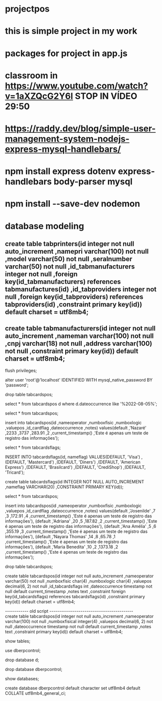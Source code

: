 # projectpos
# this is simple project in my work

# packages for project in app.js
# classroom in https://www.youtube.com/watch?v=1aXZQcG2Y6I      STOP IN VÍDEO 29:50
# https://raddy.dev/blog/simple-user-management-system-nodejs-express-mysql-handlebars/
# npm install express dotenv express-handlebars body-parser mysql
# npm install --save-dev nodemon

# database modeling
create table tabprinters(id integer not null auto_increment
						,namepri varchar(100) not null
                        ,model varchar(50) not null
                        ,seralnumber varchar(50) not null
                        ,id_tabmanufacturers integer not null
                        ,foreign key(id_tabmanufacturers) references tabmanufactures(id)
                        ,id_tabproviders integer not null
                        ,foreign key(id_tabproviders) references tabproviders(id)
						,constraint primary key(id)) default charset = utf8mb4;
-------------------------------------------------                        
create table tabmanufacturers(id integer not null auto_increment
							 ,nameman varchar(100) not null
							 ,cnpj varchar(18) not null
							 ,address varchar(100) not null
							 ,constraint primary key(id)) default charset = utf8mb4;
------------------------------------------------------------------------------------------------------------------------
flush privileges;

alter user 'root'@'localhost' IDENTIFIED WITH mysql_native_password BY 'password';

drop table tabcardspos;

select * from tabcardspos d where d.dateoccurrence like '%2022-08-05%';

select * from tabcardspos;

insert into tabcardspos(id
                       ,nameoperator
                       ,numboxfisic
                       ,numboxlogic
                       ,valuepos
                       ,id_cardflag
                       ,dateoccurrence
                       ,notes) values(default
                                     ,'Nazaré'
                                     ,2233
                                     ,3737
                                     ,283.91
                                     ,2
                                     ,current_timestamp()
                                     ,'Este é apenas um teste de registro das informações');

select * from tabcardsflags; 

INSERT INTO tabcardsflags(id, nameflag) VALUES(DEFAULT, 'Visa')
                                        ,(DEFAULT, 'Mastercard')
                                        ,(DEFAULT, 'Diners')
                                        ,(DEFAULT, 'American Express')
                                        ,(DEFAULT, 'Brasilcard')
                                        ,(DEFAULT, 'CrediShop')
                                        ,(DEFAULT, 'Tricard');

create table tabcardsflags(id INTEGER NOT NULL AUTO_INCREMENT
					                ,nameflag VARCHAR(20)
                          ,CONSTRAINT PRIMARY KEY(id));

select * from tabcardspos;

insert into tabcardspos(id
                       ,nameoperator
                       ,numboxfisic
                       ,numboxlogic
                       ,valuepos
                       ,id_cardflag
                       ,dateoccurrence
                       ,notes) values(default
                                     ,'Josenilde'
                                     ,7
                                     ,3
                                     ,172.91
                                     ,4
                                     ,current_timestamp()
                                     ,'Este é apenas um teste de registro das informações'),
                                     (default
                                     ,'Adriana'
                                     ,20
                                     ,5
                                     ,187.82
                                     ,2
                                     ,current_timestamp()
                                     ,'Este é apenas um teste de registro das informações'),
                                     (default
                                     ,'Ana Amélia'
                                     ,5
                                     ,6
                                     ,355.19
                                     ,3
                                     ,current_timestamp()
                                     ,'Este é apenas um teste de registro das informações'),
                                     (default
                                     ,'Nayara Thomas'
                                     ,14
                                     ,8
                                     ,65.78
                                     ,1
                                     ,current_timestamp()
                                     ,'Este é apenas um teste de registro das informações'),
                                     (default
                                     ,'Maria Benedita'
                                     ,10
                                     ,2
                                     ,1373.18
                                     ,2
                                     ,current_timestamp()
                                     ,'Este é apenas um teste de registro das informações');

drop table tabcardspos;
                                     
create table tabcardspos(id integer not null auto_increment
  						          ,nameoperator varchar(50) not null
						            ,numboxfisic char(4)
                        ,numboxlogic char(4)
                        ,valuepos decimal(6, 2) not null 
                        ,id_tabcardsflags int
					              ,dateoccurrence timestamp not null default current_timestamp
						            ,notes text
                        ,constraint foreign key(id_tabcardsflags) references tabcardsflags(id)
						            ,constraint primary key(id)) default charset = utf8mb4;
                        
------------ old script -------------------------------------------                                     
create table tabcardspos(id integer not null auto_increment
					            	,nameoperator varchar(100) not null
					              ,numboxfisical integer(4)
                        ,valuepos decimal(6, 2) not null 
					              ,dateoccurrence timestamp not null default current_timestamp
						            ,notes text
						            ,constraint primary key(id)) default charset = utf8mb4;

show tables;

use dberpcontrol;

drop database d;

drop database dberpcontrol;

show databases;

create database dberpcontrol default character set utf8mb4 default COLLATE utf8mb4_general_ci;